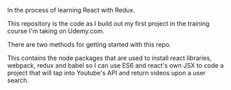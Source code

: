 

In the process of learning React with Redux.  

This repository is the code as I build out my first project in the training course I'm taking on Udemy.com.



There are two methods for getting started with this repo.

This contains the node packages that are used to install react libraries, webpack, redux and babel so I can use ES6 and react's own JSX to code a project that will tap into Youtube's API and return videos upon a user search.
